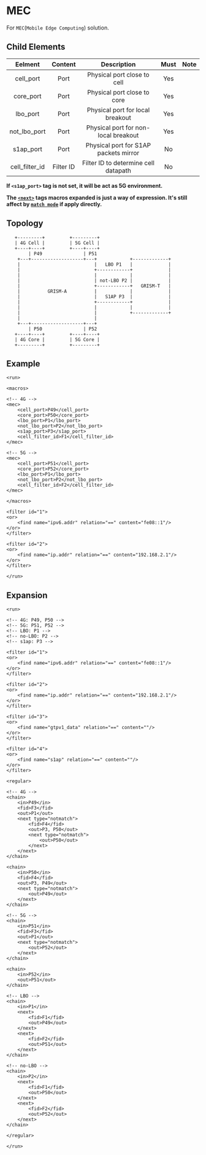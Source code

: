 MEC
==========

For `MEC`(`Mobile Edge Computing`) solution.

<h2>Child Elements</h2>

|      Eelment     |  Content  |              Description              | Must | Note |
|:----------------:|:---------:|:-------------------------------------:|:----:|:----:|
|     cell_port    |    Port   |      Physical port close to cell      |  Yes |      |
|     core_port    |    Port   |      Physical port close to core      |  Yes |      |
|     lbo_port     |    Port   |    Physical port for local breakout   |  Yes |      |
|  not\_lbo\_port  |    Port   |  Physical port for non-local breakout |  Yes |      |
|     s1ap_port    |    Port   | Physical port for S1AP packets mirror |  No  |      |
| cell\_filter\_id | Filter ID |  Filter ID to determine cell datapath |  No  |      |

**If `<s1ap_port>` tag is not set, it will be act as 5G environment.**

**The [`<next>`](Element/run/regular/chain.md#next) tags macros expanded is just a way of expression. It's still affect by [`match mode`](Element/run/filter/find.md#match_mode) if apply directly.**

<h2>Topology</h2>

```
   +---------+         +---------+
   | 4G Cell |         | 5G Cell |
   +----+----+         +----+----+
        | P49               | P51
    +---+-------------------+---+            +-------------+
    |                           |   LBO P1   |             |
    |                           +------------+             |
    |                           |            |             |
    |                           | not-LBO P2 |             |
    |                           +------------+   GRISM-T   |
    |          GRISM-A          |            |             |
    |                           |   S1AP P3  |             |
    |                           +------------+             |
    |                           |            |             |
    |                           |            +-------------+
    |                           |
    +---+-------------------+---+
        | P50               | P52
   +----+----+         +----+----+
   | 4G Core |         | 5G Core |
   +---------+         +---------+
```

<h2>Example</h2>

```
<run>

<macros>

<!-- 4G -->
<mec>
    <cell_port>P49</cell_port>
    <core_port>P50</core_port>
    <lbo_port>P1</lbo_port>
    <not_lbo_port>P2</not_lbo_port>
    <s1ap_port>P3</s1ap_port>
    <cell_filter_id>F1</cell_filter_id>
</mec>

<!-- 5G -->
<mec>
    <cell_port>P51</cell_port>
    <core_port>P52</core_port>
    <lbo_port>P1</lbo_port>
    <not_lbo_port>P2</not_lbo_port>
    <cell_filter_id>F2</cell_filter_id>
</mec>

</macros>

<filter id="1">
<or>
    <find name="ipv6.addr" relation="==" content="fe08::1"/>
</or>
</filter>

<filter id="2">
<or>
    <find name="ip.addr" relation="==" content="192.168.2.1"/>
</or>
</filter>

</run>
```

<h2>Expansion</h2>

```
<run>

<!-- 4G: P49, P50 -->
<!-- 5G: P51, P52 -->
<!-- LBO: P1 -->
<!-- no-LBO: P2 -->
<!-- s1ap: P3 -->

<filter id="1">
<or>
    <find name="ipv6.addr" relation="==" content="fe08::1"/>
</or>
</filter>

<filter id="2">
<or>
    <find name="ip.addr" relation="==" content="192.168.2.1"/>
</or>
</filter>

<filter id="3">
<or>
    <find name="gtpv1_data" relation="==" content=""/>
</or>
</filter>

<filter id="4">
<or>
    <find name="s1ap" relation="==" content=""/>
</or>
</filter>

<regular>

<!-- 4G -->
<chain>
    <in>P49</in>
    <fid>F3</fid>
    <out>P1</out>
    <next type="notmatch">
        <fid>F4</fid>
        <out>P3, P50</out>
        <next type="notmatch">
            <out>P50</out>
        </next>
    </next>
</chain>

<chain>
    <in>P50</in>
    <fid>F4</fid>
    <out>P3, P49</out>
    <next type="notmatch">
        <out>P49</out>
    </next>
</chain>

<!-- 5G -->
<chain>
    <in>P51</in>
    <fid>F3</fid>
    <out>P1</out>
    <next type="notmatch">
        <out>P52</out>
    </next>
</chain>

<chain>
    <in>P52</in>
    <out>P51</out>
</chain>

<!-- LBO -->
<chain>
    <in>P1</in>
    <next>
        <fid>F1</fid>
        <out>P49</out>
    </next>
    <next>
        <fid>F2</fid>
        <out>P51</out>
    </next>
</chain>

<!-- no-LBO -->
<chain>
    <in>P2</in>
    <next>
        <fid>F1</fid>
        <out>P50</out>
    </next>
    <next>
        <fid>F2</fid>
        <out>P52</out>
    </next>
</chain>

</regular>

</run>
```
